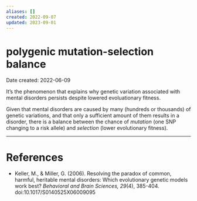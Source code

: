 ```yaml
---
aliases: []
created: 2022-09-07
updated: 2023-09-01
---
```


# polygenic mutation-selection balance
Date created: 2022-06-09

It’s the phenomenon that explains why genetic variation associated with mental disorders persists despite lowered evoluationary fitness.

Given that mental disorders are caused by many (hundreds or thousands) of genetic variations, and that only a sufficient amount of them results in a disorder, there is a balance between the chance of *mutation* (one SNP changing to a risk allele) and *selection* (lower evolutionary fitness).

---
# References
* Keller, M., & Miller, G. (2006). Resolving the paradox of common, harmful, heritable mental disorders: Which evolutionary genetic models work best? _Behavioral and Brain Sciences,_ _29_(4), 385-404. doi:10.1017/S0140525X06009095